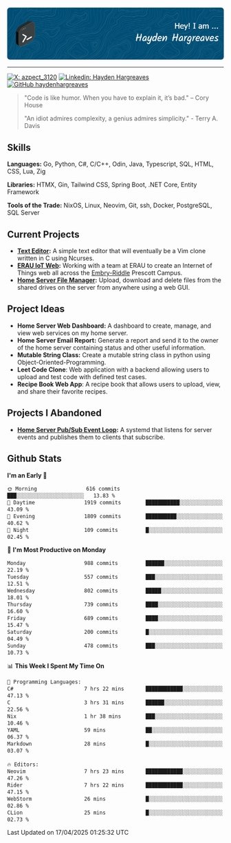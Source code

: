 ![Hayden Hargreaves](./assets/github-header-image.png)

<hr>

[![X: azpect_3120](https://img.shields.io/twitter/follow/azpect_3120?style=social)](https://x.com/azpect_3120)
[![Linkedin: Hayden Hargreaves](https://img.shields.io/badge/-Hayden%20Hargreaves-blue?style=flat-square&logo=Linkedin&logoColor=white&link=https://www.linkedin.com/in/hayden-hargreaves-37b2802a4/)](https://www.linkedin.com/in/hayden-hargreaves-37b2802a4/)
[![GitHub haydenhargreaves](https://img.shields.io/github/followers/haydenhargreaves?label=follow&style=social)](https://github.com/haydenhargreaves)

> "Code is like humor. When you have to explain it, it’s bad." – Cory House
> 
> "An idiot admires complexity, a genius admires simplicity." - Terry A. Davis

## Skills
**Languages:** Go, Python, C#, C/C++, Odin, Java, Typescript, SQL, HTML, CSS, Lua, Zig

**Libraries:** HTMX, Gin, Tailwind CSS, Spring Boot, .NET Core, Entity Framework

**Tools of the Trade:** NixOS, Linux, Neovim, Git, ssh, Docker, PostgreSQL, SQL Server


## Current Projects 
- **[Text Editor](https://github.com/haydenhargreaves/TextEditor):** A simple text editor that will eventually be a Vim clone written in C using Ncurses.
- **[ERAU IoT Web](https://github.com/haydenhargreaves/InternetOfThings):** Working with a team at ERAU to create an Internet of Things web all across the [Embry-Riddle](https://erau.edu) Prescott Campus.
- **[Home Server File Manager](https://github.com/haydenhargreaves/ServerFileManager):** Upload, download and delete files from the shared drives on the server from anywhere using a web GUI.


## Project Ideas
- **Home Server Web Dashboard:** A dashboard to create, manage, and view web services on my home server.
- **Home Server Email Report:** Generate a report and send it to the owner of the home server containing status and other useful information.
- **Mutable String Class:** Create a mutable string class in python using Object-Oriented-Programming.
- **Leet Code Clone**: Web application with a backend allowing users to upload and test code with defined test cases.
- **Recipe Book Web App**: A recipe book that allows users to upload, view, and share their favorite recipes.

## Projects I Abandoned 
- **[Home Server Pub/Sub Event Loop](https://github.com/haydenhargreaves/TCPNotificationManager):** A systemd that listens for server events and publishes them to clients that subscribe.


## Github Stats

<!--START_SECTION:waka-->
**I'm an Early 🐤** 

```text
🌞 Morning                616 commits         ███░░░░░░░░░░░░░░░░░░░░░░   13.83 % 
🌆 Daytime                1919 commits        ███████████░░░░░░░░░░░░░░   43.09 % 
🌃 Evening                1809 commits        ██████████░░░░░░░░░░░░░░░   40.62 % 
🌙 Night                  109 commits         █░░░░░░░░░░░░░░░░░░░░░░░░   02.45 % 
```
📅 **I'm Most Productive on Monday** 

```text
Monday                   988 commits         ██████░░░░░░░░░░░░░░░░░░░   22.19 % 
Tuesday                  557 commits         ███░░░░░░░░░░░░░░░░░░░░░░   12.51 % 
Wednesday                802 commits         █████░░░░░░░░░░░░░░░░░░░░   18.01 % 
Thursday                 739 commits         ████░░░░░░░░░░░░░░░░░░░░░   16.60 % 
Friday                   689 commits         ████░░░░░░░░░░░░░░░░░░░░░   15.47 % 
Saturday                 200 commits         █░░░░░░░░░░░░░░░░░░░░░░░░   04.49 % 
Sunday                   478 commits         ███░░░░░░░░░░░░░░░░░░░░░░   10.73 % 
```


📊 **This Week I Spent My Time On** 

```text
💬 Programming Languages: 
C#                       7 hrs 22 mins       ████████████░░░░░░░░░░░░░   47.13 % 
C                        3 hrs 31 mins       ██████░░░░░░░░░░░░░░░░░░░   22.56 % 
Nix                      1 hr 38 mins        ███░░░░░░░░░░░░░░░░░░░░░░   10.46 % 
YAML                     59 mins             ██░░░░░░░░░░░░░░░░░░░░░░░   06.37 % 
Markdown                 28 mins             █░░░░░░░░░░░░░░░░░░░░░░░░   03.07 % 

🔥 Editors: 
Neovim                   7 hrs 23 mins       ████████████░░░░░░░░░░░░░   47.26 % 
Rider                    7 hrs 22 mins       ████████████░░░░░░░░░░░░░   47.15 % 
WebStorm                 26 mins             █░░░░░░░░░░░░░░░░░░░░░░░░   02.86 % 
CLion                    25 mins             █░░░░░░░░░░░░░░░░░░░░░░░░   02.73 % 
```


 Last Updated on 17/04/2025 01:25:32 UTC
<!--END_SECTION:waka-->
